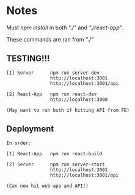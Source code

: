 
# Notes

Must <i>npm install</i> in both <i>"./"</i> and <i>"./react-app"</i>.

These commands are ran from <i>"./"</i>

## TESTING!!!
    [1] Server      npm run server-dev
                    http://localhost:3001
                    http://localhost:3001/api

    [2] React-App   npm run react-dev
                    http://localhost:3000

    (May want to run both if hitting API from FE)

## Deployment
    In order:

    [1] React-App   npm run react-build 

    [2] Server      npm run server-start
                    http://localhost:3001
                    http://localhost:3001/api

    (Can now hit web-app and API!)

